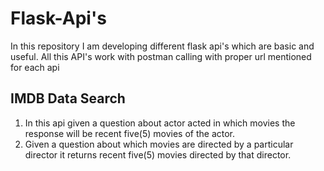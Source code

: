 # Flask-Api's
In this repository I am developing different flask api's which are basic and useful.
All this API's work with postman calling with proper url mentioned for each api

## IMDB Data Search
  1. In this api given a question about actor acted in which movies the response will be recent five(5) movies of the actor.
  2. Given a question about which movies are directed by a particular director it returns recent five(5) movies directed by that director.
  
